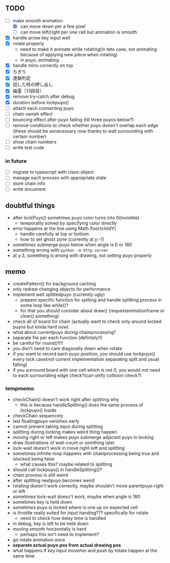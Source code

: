 ## TODO
- [ ] make smooth animation
  - [x] can move down per a few pixel
  - [ ] can move left/right per one cell but animation is smooth 
- [x] handle arrow key input well
- [x] rotate properly
  - need to make it animate while rotating(in teto case, not animating because of applying new piece when rotating)
  - in puyo, animating
- [x] handle mino correctly on top
- [x] ちぎり
- [x] 連鎖判定
- [x] 回した時の押し出し
- [x] 幽霊（13段目）
- [x] remove try-catch after debug
- [x] duration before lockpuyo()
- [ ] attach each connecting puyo
- [ ] chain vanish effect
- [ ] bouncing effect after puyo falling (till three puyos below?)
- [ ] remove conditions to check whether puyo doesn't overlap each edge (these should be unnecessary now thanks to wall surrounding with certain number)
- [ ] show chain numbers
- [ ] write test code
### in future
- [ ] migrate to typescript with class-object
- [ ] manage each process with appropriate state
- [ ] store chain info
- [ ] write document

## doubtful things
- after lockPuyo() sometimes puyo color turns into 0(invisible)
  - temporalily solved by specifying color directly
- error happens at the line using Math.floor(childY) 
  - handle carefully at top or bottom
  - how to set ghost zone (currently at y:-1)
- sometimes submerge puyo below when angle is 0 or 180
- something wrong with `python -m http.server`
- at y:3, something is wrong with drawing, not setting puyo properly

## memo
- createPattern() for background caching
- only redraw changing objects for performance
- implement well splittedpuyo (currently ugly)
  - prepare specific function for spliting and handle splitting process in some loop like while()?
  - for that you should consider about draw() (requestanimationframe or clear() something)
- check all of board for chain (actually want to check only around locked puyos but kinda hard now)
- what about currentpuyo during chainprocessing?
- separate file per each function (defintely!!)
- be careful for round()!!!!
- you don't need to care diagonally down when rotate
- if you want to record each puyo position, you should use lockpuyo() every lock case(not current implementation separating split and usual falling)
- if you surround board with one cell which is not 0, you would not need to each surroundiing edge check?(can unify collision check?)
### tempmemo
- checkChain() doesn't work right after splitting why
  - this is because handleSplitting() does the same process of lockpuyo() inside 
- checkChain sequencely
- last floatingpuyo vanishes early
- cannot prevent taking input during splitting
- splitting during locking makes weird thing happen
- moving right or left makes puyo submerge adjacent puyo in locking
- draw illustrations of wait-count or somthing later
- lock-wait doesn't work in move right-left and splitting
- sometimes infinite-loop happens with chainprocessing being true and islocked being false
  - what causes this? maybe related to splitting
- should call lockpuyo() in handleSplitting()?
- chain process is still weird
- after splitting nextpuyo becomes weird
- rotating doesn't work correctly, maybe shouldn't move parentpuyo right or left
- sometimes lock-wait doesn't work, maybe when angle is 180
- sometimes key is held down 
- sometimes puyo is locked where is one up on expected cell
- is throttle really suited for input handing??? specifically for rotate
   - need to check how delay time is handled
- in debug, key is left to be held down
- moving smooth horizontally is hard
  - perhaps this isn't need to implement?
- go rotate animation once
- **separate actual puyo pos from actual drawing pos**
- what happens if key input movehor and push by rotate happen at the same time
